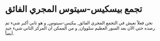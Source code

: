 # تجمع بيسكيس-سيتوس المجري الفائق

نحن فعلاً نعيش في التجمع المجري الفائق, بيكيس-سيتوس, و هو ثاني أكبر شيء تم رصده
حتي الآن بعد السور العظيم سلووان, و من الممكن أن المركز الثاني شيء جيد أيضاً.

